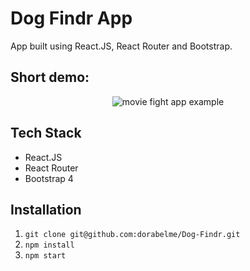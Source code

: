 # Dog Findr App

App built using React.JS, React Router and Bootstrap.

## Short demo:

<p align ="center">
<img src="./dog_findr.gif" alt="movie fight app example">
</p>

## Tech Stack

- React.JS
- React Router
- Bootstrap 4

## Installation

1. `git clone git@github.com:dorabelme/Dog-Findr.git`
2. `npm install`
3. `npm start`
